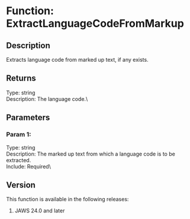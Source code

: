 # Function: ExtractLanguageCodeFromMarkup

## Description

Extracts language code from marked up text, if any exists.

## Returns

Type: string\
Description: The language code.\

## Parameters

### Param 1:

Type: string\
Description: The marked up text from which a language code is to be
extracted.\
Include: Required\

## Version

This function is available in the following releases:

1.  JAWS 24.0 and later
